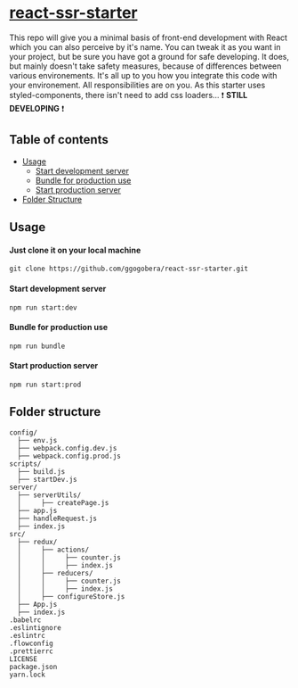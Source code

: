 # [react-ssr-starter](https://github.com/ggogobera/react-ssr-starter)
This repo will give you a minimal basis of front-end development with React which you can also perceive by it's name. You can tweak it as you want in your project, but be sure you have got a ground for safe developing. It does, but mainly doesn't take safety measures, because of differences between various environements. It's all up to you how you integrate this code with your environement. All responsibilities are on you. As this starter uses styled-components, there isn't need to add css loaders... :exclamation: **STILL DEVELOPING** :exclamation:
## Table of contents
- [Usage](#usage)
  - [Start development server](#start-development-server)
  - [Bundle for production use](#bundle-for-production-use)
  - [Start production server](#start-production-server)
- [Folder Structure](#folder-structure)

## Usage
#### Just clone it on your local machine
```
git clone https://github.com/ggogobera/react-ssr-starter.git
```
#### Start development server
```
npm run start:dev
```
#### Bundle for production use
```
npm run bundle
```
#### Start production server
```
npm run start:prod
```
## Folder structure
```
config/
  ├── env.js
  ├── webpack.config.dev.js
  ├── webpack.config.prod.js
scripts/
  ├── build.js
  ├── startDev.js
server/
  ├── serverUtils/
  │     ├── createPage.js
  ├── app.js
  ├── handleRequest.js
  ├── index.js
src/
  ├── redux/
  │     ├── actions/
  │     │     ├── counter.js
  │     │     ├── index.js
  │     ├── reducers/
  │     │     ├── counter.js
  │     │     ├── index.js
  │     ├── configureStore.js
  ├── App.js
  ├── index.js
.babelrc
.eslintignore
.eslintrc
.flowconfig
.prettierrc
LICENSE
package.json
yarn.lock
```
